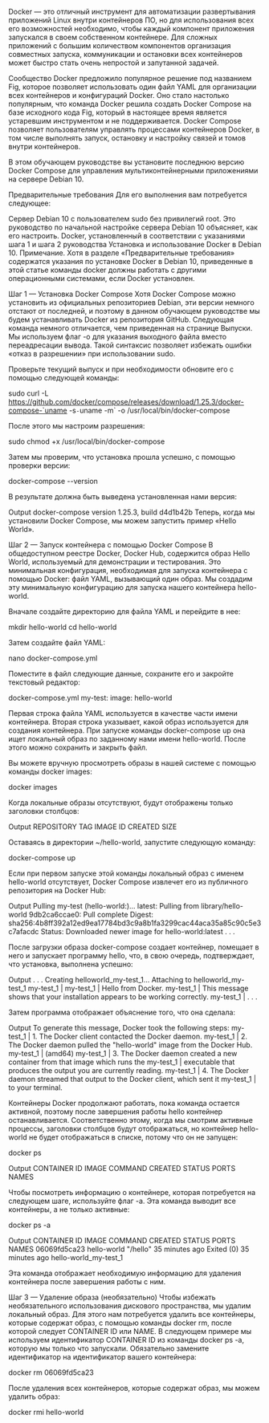 Docker — это отличный инструмент для автоматизации развертывания приложений Linux внутри контейнеров ПО, но для использования всех его возможностей необходимо, чтобы каждый компонент приложения запускался в своем собственном контейнере. Для сложных приложений с большим количеством компонентов организация совместных запуска, коммуникации и остановки всех контейнеров может быстро стать очень непростой и запутанной задачей.

Сообщество Docker предложило популярное решение под названием Fig, которое позволяет использовать один файл YAML для организации всех контейнеров и конфигураций Docker. Оно стало настолько популярным, что команда Docker решила создать Docker Compose на базе исходного кода Fig, который в настоящее время является устаревшим инструментом и не поддерживается. Docker Compose позволяет пользователям управлять процессами контейнеров Docker, в том числе выполнять запуск, остановку и настройку связей и томов внутри контейнеров.

В этом обучающем руководстве вы установите последнюю версию Docker Compose для управления мультиконтейнерными приложениями на сервере Debian 10.

Предварительные требования
Для его выполнения вам потребуется следующее:

Сервер Debian 10 с пользователем sudo без привилегий root. Это руководство по начальной настройке сервера Debian 10 объясняет, как его настроить.
Docker, установленный в соответствии с указаниями шага 1 и шага 2 руководства Установка и использование Docker в Debian 10.
Примечание. Хотя в разделе «Предварительные требования» содержатся указания по установке Docker в Debian 10, приведенные в этой статье команды docker должны работать с другими операционными системами, если Docker установлен.

Шаг 1 — Установка Docker Compose
Хотя Docker Compose можно установить из официальных репозиториев Debian, эти версии немного отстают от последней, и поэтому в данном обучающем руководстве мы будем устанавливать Docker из репозитория GitHub. Следующая команда немного отличается, чем приведенная на странице Выпуски. Мы используем флаг -o для указания выходного файла вместо переадресации вывода. Такой синтаксис позволяет избежать ошибки «отказ в разрешении» при использовании sudo.

Проверьте текущий выпуск и при необходимости обновите его с помощью следующей команды:

sudo curl -L https://github.com/docker/compose/releases/download/1.25.3/docker-compose-`uname -s`-`uname -m` -o /usr/local/bin/docker-compose
 
После этого мы настроим разрешения:

sudo chmod +x /usr/local/bin/docker-compose
 
Затем мы проверим, что установка прошла успешно, с помощью проверки версии:

docker-compose --version
 
В результате должна быть выведена установленная нами версия:

Output
docker-compose version 1.25.3, build d4d1b42b
Теперь, когда мы установили Docker Compose, мы можем запустить пример «Hello World».

Шаг 2 — Запуск контейнера с помощью Docker Compose
В общедоступном реестре Docker, Docker Hub, содержится образ Hello World, используемый для демонстрации и тестирования. Это минимальная конфигурация, необходимая для запуска контейнера с помощью Docker: файл YAML, вызывающий один образ. Мы создадим эту минимальную конфигурацию для запуска нашего контейнера hello-world.

Вначале создайте директорию для файла YAML и перейдите в нее:

mkdir hello-world
cd hello-world
 
Затем создайте файл YAML:

nano docker-compose.yml
 
Поместите в файл следующие данные, сохраните его и закройте текстовый редактор:

docker-compose.yml
my-test:
 image: hello-world
 
Первая строка файла YAML используется в качестве части имени контейнера. Вторая строка указывает, какой образ используется для создания контейнера. При запуске команды docker-compose up она ищет локальный образ по заданному нами имени hello-world. После этого можно сохранить и закрыть файл.

Вы можете вручную просмотреть образы в нашей системе с помощью команды docker images:

docker images
 
Когда локальные образы отсутствуют, будут отображены только заголовки столбцов:

Output
REPOSITORY          TAG                 IMAGE ID            CREATED             SIZE

Оставаясь в директории ~/hello-world, запустите следующую команду:

docker-compose up
 
Если при первом запуске этой команды локальный образ с именем hello-world отсутствует, Docker Compose извлечет его из публичного репозитория на Docker Hub:

Output
Pulling my-test (hello-world:)...
latest: Pulling from library/hello-world
9db2ca6ccae0: Pull complete
Digest: sha256:4b8ff392a12ed9ea17784bd3c9a8b1fa3299cac44aca35a85c90c5e3c7afacdc
Status: Downloaded newer image for hello-world:latest
. . .

После загрузки образа docker-compose создает контейнер, помещает в него и запускает программу hello, что, в свою очередь, подтверждает, что установка, выполнена успешно:

Output
. . .
Creating helloworld_my-test_1...
Attaching to helloworld_my-test_1
my-test_1 |
my-test_1 | Hello from Docker.
my-test_1 | This message shows that your installation appears to be working correctly.
my-test_1 |
. . .

Затем программа отображает объяснение того, что она сделала:

Output
 To generate this message, Docker took the following steps:
my-test_1  |  1. The Docker client contacted the Docker daemon.
my-test_1  |  2. The Docker daemon pulled the "hello-world" image from the Docker Hub.
my-test_1  |     (amd64)
my-test_1  |  3. The Docker daemon created a new container from that image which runs the
my-test_1  |     executable that produces the output you are currently reading.
my-test_1  |  4. The Docker daemon streamed that output to the Docker client, which sent it
my-test_1  |     to your terminal.

Контейнеры Docker продолжают работать, пока команда остается активной, поэтому после завершения работы hello контейнер останавливается. Соответственно этому, когда мы смотрим активные процессы, заголовки столбцов будут отображаться, но контейнер hello-world не будет отображаться в списке, потому что он не запущен:

docker ps
 
Output
CONTAINER ID        IMAGE               COMMAND             CREATED             STATUS                      PORTS               NAMES

Чтобы посмотреть информацию о контейнере, которая потребуется на следующем шаге, используйте флаг -a. Эта команда выводит все контейнеры, а не только активные:

docker ps -a
 
Output
CONTAINER ID        IMAGE               COMMAND             CREATED             STATUS                      PORTS               NAMES
06069fd5ca23        hello-world         "/hello"            35 minutes ago      Exited (0) 35 minutes ago                       hello-world_my-test_1

Эта команда отображает необходимую информацию для удаления контейнера после завершения работы с ним.

Шаг 3 — Удаление образа (необязательно)
Чтобы избежать необязательного использования дискового пространства, мы удалим локальный образ. Для этого нам потребуется удалить все контейнеры, которые содержат образ, с помощью команды docker rm, после которой следует CONTAINER ID или NAME. В следующем примере мы используем идентификатор CONTAINER ID из команды docker ps -a, которую мы только что запускали. Обязательно замените идентификатор на идентификатор вашего контейнера:

docker rm 06069fd5ca23
 
После удаления всех контейнеров, которые содержат образ, мы можем удалить образ:

docker rmi hello-world
